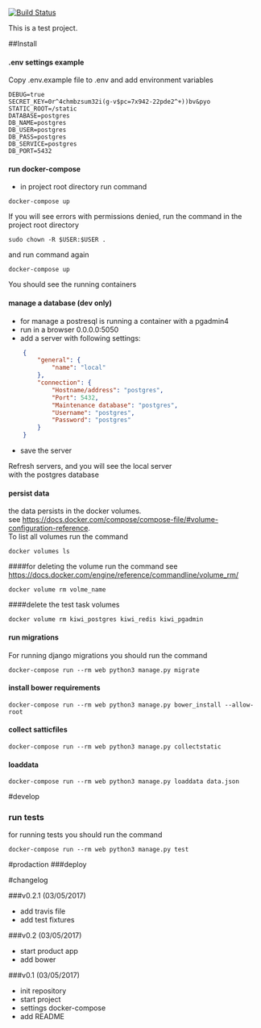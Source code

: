 [![Build Status](https://travis-ci.org/audiua/django_test_task.svg?branch=master)](https://travis-ci.org/audiua/django_test_task)

This is a test project.

##Install

#### .env settings example
Copy .env.example file to .env and add environment variables

```commandline
DEBUG=true
SECRET_KEY=0r^4chmbzsum32i(g-v$pc=7x942-22pde2^+))bv&pyo
STATIC_ROOT=/static
DATABASE=postgres
DB_NAME=postgres
DB_USER=postgres
DB_PASS=postgres
DB_SERVICE=postgres
DB_PORT=5432
```

#### run docker-compose
+ in project root directory run command 
```commandline
docker-compose up
```
If you will see errors with permissions denied, run the command in the project root directory
```commandline
sudo chown -R $USER:$USER .
```
and run command again
```commandline
docker-compose up
```
You should see the running containers

####  manage a database (dev only)
+ for manage a postresql is running a container with a pgadmin4
+ run in a browser 0.0.0.0:5050
+ add a server with following settings:
```json
    {
        "general": {
            "name": "local"
        },
        "connection": {
            "Hostname/address": "postgres",
            "Port": 5432,
            "Maintenance database": "postgres",
            "Username": "postgres",
            "Password": "postgres"
        }
    }
```
+ save the server

Refresh servers, and you will see the local server  
with the postgres database

#### persist data
the data persists in the docker volumes.  
see https://docs.docker.com/compose/compose-file/#volume-configuration-reference.  
To list all volumes run the command
```commandline
docker volumes ls
```
####for deleting the volume run the command
see https://docs.docker.com/engine/reference/commandline/volume_rm/  
```commandline
docker volume rm volme_name
```
####delete the test task volumes
```commandline
docker volume rm kiwi_postgres kiwi_redis kiwi_pgadmin
```
#### run migrations
For running django migrations you should run the command
```commandline
docker-compose run --rm web python3 manage.py migrate
```
#### install bower requirements
```commandline
docker-compose run --rm web python3 manage.py bower_install --allow-root
```
#### collect satticfiles
```commandline
docker-compose run --rm web python3 manage.py collectstatic
```
#### loaddata
```commandline
docker-compose run --rm web python3 manage.py loaddata data.json
```
#develop

### run tests
for running tests you should run the command
```commandline
docker-compose run --rm web python3 manage.py test
```

#prodaction
###deploy


#changelog

###v0.2.1 (03/05/2017)
+ add travis file
+ add test fixtures

###v0.2 (03/05/2017)
+ start product app
+ add bower

###v0.1 (03/05/2017)
+ init repository
+ start project
+ settings docker-compose
+ add README
